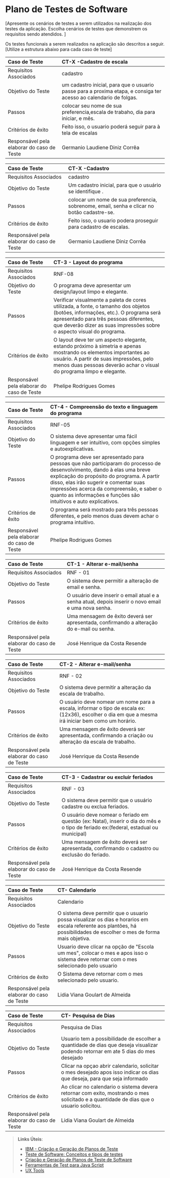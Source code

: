 # Plano de Testes de Software

[Apresente os cenários de testes a serem utilizados na realização dos testes da aplicação. Escolha cenários de testes que demonstrem os requisitos sendo atendidos. ]

Os testes funcionais a serem realizados na aplicação são descritos a seguir. [Utilize a estrutura abaixo para cada caso de teste]

|Caso de Teste    | CT-X -Cadastro de escala |
|:---|:---|
| Requisitos Associados | cadastro |
| Objetivo do Teste | um cadastro inicial, para que o usuario passe para a proxima etapa, e consiga ter acesso ao calendario de folgas. |
| Passos |colocar seu nome de sua preferencia,escala de trabaho, dia para iniciar, e mês. |
| Critérios de êxito | Feito isso, o usuario poderá seguir para à tela de escalas  |
| Responsável pela elaborar do caso de Teste | Germanio Laudiene Diniz Corrêa |

|Caso de Teste    | CT-X -Cadastro  |
|:---|:---|
| Requisitos Associados | cadastro |
| Objetivo do Teste | Um cadastro inicial, para que o usuário se identifique . |
| Passos |colocar um nome de sua preferencia, sobrenome, email, senha e clicar no botâo cadastre-se. |
| Critérios de êxito | Feito isso, o usuario podera proseguir para cadastro de escalas.  |
| Responsável pela elaborar do caso de Teste | Germanio Laudiene Diniz Corrêa |


 |Caso de Teste    | CT-3 - Layout do programa  |
|:---|:---|
| Requisitos Associados | RNF-08 |
| Objetivo do Teste |O programa deve apresentar um design/layout limpo e elegante. |
| Passos |Verificar visualmente a paleta de cores utilizada, a fonte, o tamanho dos objetos (botões, informações, etc.). O programa será apresentado para três pessoas diferentes, que deverão dizer as suas impressões sobre o aspecto visual do programa.|
| Critérios de êxito | O layout deve ter um aspecto elegante, estando próximo à simetria e apenas mostrando os elementos importantes ao usuário. A partir de suas impressões, pelo menos duas pessoas deverão achar o visual do programa limpo e elegante.|
| Responsável pela elaborar do caso de Teste | Phelipe Rodrigues Gomes |


 |Caso de Teste    | CT-4 - Compreensão do texto e linguagem do programa |
|:---|:---|
| Requisitos Associados | RNF-05 |
| Objetivo do Teste | O sistema deve apresentar uma fácil linguagem e ser intuitivo, com opções simples e autoexplicativas. |
| Passos | O programa deve ser apresentado para pessoas que não participaram do processo de desenvolvimento, dando à elas uma breve explicação do propósito do programa. A partir disso, elas irão sugerir e comentar suas impressões acerca da compreensão, e saber o quanto as informações e funções são intuitivos e auto explicativos. |
| Critérios de êxito | O programa será mostrado para três pessoas diferentes, e pelo menos duas devem achar o programa intuitivo. |
| Responsável pela elaborar do caso de Teste | Phelipe Rodrigues Gomes |


|Caso de Teste    | CT-1 - Alterar e-mail/senha |
|:---|:---|
| Requisitos Associados | RNF - 01 |
| Objetivo do Teste |O sistema deve permitir a alteração de email e senha. |
| Passos |O usuário deve inserir o email atual e a senha atual, depois inserir o novo email e uma nova senha. |
| Critérios de êxito | Uma mensagem de êxito deverá ser apresentada, confirmando a alteração do e-mail ou senha. |
| Responsável pela elaborar do caso de Teste | José Henrique da Costa Resende |


|Caso de Teste    | CT-2 - Alterar e-mail/senha |
|:---|:---|
| Requisitos Associados | RNF - 02 |
| Objetivo do Teste |O sistema deve permitir a alteração da escala de trabalho. |
| Passos |O usuário deve nomear um nome para a escala, informar o tipo de escala ex: (12x36), escolher o dia em que a mesma irá iniciar bem como um horário. |
| Critérios de êxito | Uma mensagem de êxito deverá ser apresentada, confirmando a criação ou alteração da escala de trabalho. |
| Responsável pela elaborar do caso de Teste | José Henrique da Costa Resende |


|Caso de Teste    | CT-3 - Cadastrar ou excluir feriados |
|:---|:---|
| Requisitos Associados | RNF - 03 |
| Objetivo do Teste |O sistema deve permitir que o usuário cadastre ou exclua feriados. |
| Passos |O usuário deve nomear o feriado em questão (ex: Natal), inserir o dia do mês e o tipo de feriado ex:(federal, estadual ou municipal) |
| Critérios de êxito | Uma mensagem de êxito deverá ser apresentada, confirmando o cadastro ou exclusão do feriado. |
| Responsável pela elaborar do caso de Teste |José Henrique da Costa Resende |


|Caso de Teste    | CT- Calendario |
|:---|:---|
| Requisitos Associados | Calendario  |
| Objetivo do Teste |O sistema deve permitir que o usuario possa visualizar os dias e horarios em escala referente aos plantões, há possibilidades de escolher o mes de forma mais objetiva.|
| Passos |Usuario deve clicar na opção de "Escola um mes", colocar o mes e apos isso o sistema deve retornar com o mes selecionado pelo usuario |
| Critérios de êxito | O Sistema deve retornar com o mes selecionado pelo usuario.  |
| Responsável pela elaborar do caso de Teste |Lidia Viana Goulart de Almeida |

|Caso de Teste    | CT- Pesquisa de Dias   |
|:---|:---|
| Requisitos Associados | Pesquisa de Dias |
| Objetivo do Teste |Usuario tem a possibilidade de escolher a quantidade de dias que deseja visualizar podendo retornar em ate 5 dias do mes desejado |
| Passos |Clicar na opçao abrir calendario, solicitar o mes desejado apos isso indicar os dias que deseja, para que seja informado |
| Critérios de êxito |Ao clicar no calendario o sistema devera retornar com exito, mostrando o mes solicitado e a quantidade de dias que o usuario solicitou.  |
| Responsável pela elaborar do caso de Teste |Lidia Viana Goulart de Almeida |


> **Links Úteis**:
> - [IBM - Criação e Geração de Planos de Teste](https://www.ibm.com/developerworks/br/local/rational/criacao_geracao_planos_testes_software/index.html)
> -  [Teste de Software: Conceitos e tipos de testes](https://blog.onedaytesting.com.br/teste-de-software/)
> - [Criação e Geração de Planos de Teste de Software](https://www.ibm.com/developerworks/br/local/rational/criacao_geracao_planos_testes_software/index.html)
> - [Ferramentas de Test para Java Script](https://geekflare.com/javascript-unit-testing/)
> - [UX Tools](https://uxdesign.cc/ux-user-research-and-user-testing-tools-2d339d379dc7)

